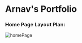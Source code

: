 # Arnav's Portfolio
### Home Page Layout Plan:
![homePage](https://github.com/user-attachments/assets/19509074-2a78-4c3b-b91b-fca78dcc0b34)
